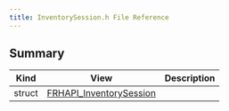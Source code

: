 ```yaml
---
title: InventorySession.h File Reference
---
```


## Summary
| Kind | View | Description |
|------|------|-------------|
|struct|[FRHAPI_InventorySession](/unreal-plugins/all/structfrhapi__inventorysession/#structFRHAPI__InventorySession)||
